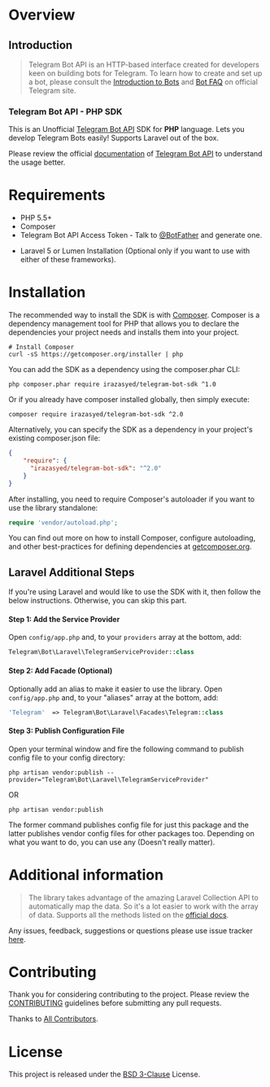 # Overview

## Introduction

> Telegram Bot API is an HTTP-based interface created for developers keen on building bots for Telegram.
> To learn how to create and set up a bot, please consult the [Introduction to Bots][telegram-bot] and [Bot FAQ](https://core.telegram.org/bots/faq) on official Telegram site.

### Telegram Bot API - PHP SDK

This is an Unofficial [Telegram Bot API][telegram-bot] SDK for **PHP** language. Lets you develop Telegram Bots easily! Supports Laravel out of the box.

Please review the official [documentation](https://core.telegram.org/bots/api) of [Telegram Bot API][telegram-bot] to understand the usage better.

# Requirements
* PHP 5.5+
* Composer
* Telegram Bot API Access Token - Talk to [@BotFather](https://core.telegram.org/bots#botfather) and generate one.
- Laravel 5 or Lumen Installation (Optional only if you want to use with either of these frameworks).

# Installation

The recommended way to install the SDK is with [Composer][composer]. Composer is a dependency management tool for PHP that allows you to declare the dependencies your project needs and installs them into your project.

    # Install Composer
    curl -sS https://getcomposer.org/installer | php

You can add the SDK as a dependency using the composer.phar CLI:

    php composer.phar require irazasyed/telegram-bot-sdk ^1.0

Or if you already have composer installed globally, then simply execute:

    composer require irazasyed/telegram-bot-sdk ^2.0

Alternatively, you can specify the SDK as a dependency in your project's existing composer.json file:

```json
{
    "require": {
      "irazasyed/telegram-bot-sdk": "^2.0"
    }
}
```

After installing, you need to require Composer's autoloader if you want to use the library standalone:

```php
require 'vendor/autoload.php';
```

You can find out more on how to install Composer, configure autoloading, and other best-practices for defining dependencies at [getcomposer.org][composer].

## Laravel Additional Steps

If you're using Laravel and would like to use the SDK with it, then follow the below instructions. Otherwise, you can skip this part.

#### Step 1: Add the Service Provider

Open `config/app.php` and, to your `providers` array at the bottom, add:

```php
Telegram\Bot\Laravel\TelegramServiceProvider::class
```

#### Step 2: Add Facade (Optional)

Optionally add an alias to make it easier to use the library. Open `config/app.php` and, to your "aliases" array at the bottom, add:

```php
'Telegram'  => Telegram\Bot\Laravel\Facades\Telegram::class
```

#### Step 3: Publish Configuration File

Open your terminal window and fire the following command to publish config file to your config directory:

    php artisan vendor:publish --provider="Telegram\Bot\Laravel\TelegramServiceProvider"

OR

    php artisan vendor:publish

The former command publishes config file for just this package and the latter publishes vendor config files for other packages too. Depending on what you want to do, you can use any (Doesn't really matter).

# Additional information

> The library takes advantage of the amazing Laravel Collection API to automatically map the data.
> So it's a lot easier to work with the array of data. Supports all the methods listed on the [official docs](http://laravel.com/docs/5.1/collections).

Any issues, feedback, suggestions or questions please use issue tracker [here](https://github.com/irazasyed/telegram-bot-sdk/issues).

# Contributing

Thank you for considering contributing to the project. Please review the [CONTRIBUTING](contributing.md) guidelines before submitting any pull requests.

Thanks to [All Contributors](https://github.com/irazasyed/telegram-bot-sdk/graphs/contributors).

# License

This project is released under the [BSD 3-Clause](license.md) License.

[telegram-bot]: https://core.telegram.org/bots
[composer]: http://getcomposer.org/


